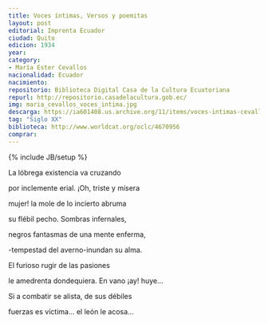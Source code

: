 ```yaml
---
title: Voces íntimas, Versos y poemitas
layout: post
editorial: Imprenta Ecuador
ciudad: Quito
edicion: 1934
year: 
category:
- María Ester Cevallos
nacionalidad: Ecuador
nacimiento: 
repositorio: Biblioteca Digital Casa de la Cultura Ecuatoriana
repurl: http://repositorio.casadelacultura.gob.ec/
img: maria_cevallos_voces_intima.jpg
descarga: https://ia601408.us.archive.org/11/items/voces-intimas-cevallos/Voces%20%C3%ADntimas%20-%20Cevallos.pdf
tag: "Siglo XX"
biblioteca: http://www.worldcat.org/oclc/4670956
comprar: 
---
```

{% include JB/setup %}

La lóbrega existencia va cruzando 
 
por inclemente erial. ¡Oh, triste y mísera
 
mujer! la mole de lo incierto abruma
 
su flébil pecho. Sombras infernales,
 
negros fantasmas de una mente enferma,
 
-tempestad del averno-inundan su alma.
 

El furioso rugir de las pasiones
 
le amedrenta dondequiera. En vano ¡ay! huye...
 
Si a combatir se alista, de sus débiles
 
fuerzas es víctima... el león le acosa...
